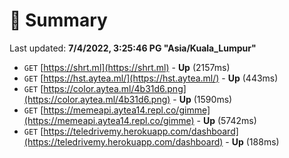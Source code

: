 # 📖 Summary
Last updated: **7/4/2022, 3:25:46 PG "Asia/Kuala_Lumpur"**

- `GET` [https://shrt.ml](https://shrt.ml) - **Up** (2157ms)
- `GET` [https://hst.aytea.ml/](https://hst.aytea.ml/) - **Up** (443ms)
- `GET` [https://color.aytea.ml/4b31d6.png](https://color.aytea.ml/4b31d6.png) - **Up** (1590ms)
- `GET` [https://memeapi.aytea14.repl.co/gimme](https://memeapi.aytea14.repl.co/gimme) - **Up** (5742ms)
- `GET` [https://teledrivemy.herokuapp.com/dashboard](https://teledrivemy.herokuapp.com/dashboard) - **Up** (188ms)

